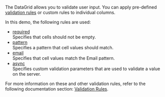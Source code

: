 The DataGrid allows you to validate user input. You can apply pre-defined [validation rules](/Documentation/ApiReference/UI_Components/dxDataGrid/Configuration/columns/#validationRules) or custom rules to individual columns. 
<!--split-->

In this demo, the following rules are used:

- [required](/Documentation/ApiReference/UI_Components/dxValidator/Validation_Rules/RequiredRule/)     
Specifies that cells should not be empty.   
- [pattern](/Documentation/ApiReference/UI_Components/dxValidator/Validation_Rules/PatternRule/)       
Specifies a pattern that cell values should match.   
- [email](/Documentation/ApiReference/UI_Components/dxValidator/Validation_Rules/EmailRule/)   
Specifies that cell values match the Email pattern.   
- [async](/Documentation/ApiReference/UI_Components/dxValidator/Validation_Rules/AsyncRule/)   
Specifies custom validation parameters that are used to validate a value on the server.

For more information on these and other validation rules, refer to the following documentation section: [Validation Rules](/Documentation/ApiReference/UI_Components/dxDataGrid/Configuration/columns/#validationRules).